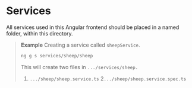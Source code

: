 
# Services

All services used in this Angular frontend should be placed in a named folder, within this directory.

> **Example**
> Creating a service called `sheepService`.
> 
> ```bash
> ng g s services/sheep/sheep
> ```
> 
> This will create two files in `.../services/sheep.`
> 1. `.../sheep/sheep.service.ts`
> 2`.../sheep/sheep.service.spec.ts`

